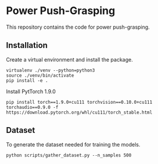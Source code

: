 # Power Push-Grasping

This repository contains the code for power push-grasping.

## Installation
Create a virtual environment and install the package.
```shell
virtualenv ./venv --python=python3
source ./venv/bin/activate
pip install -e .
```

Install PytTorch 1.9.0
```shell
pip install torch==1.9.0+cu111 torchvision==0.10.0+cu111 torchaudio==0.9.0 -f https://download.pytorch.org/whl/cu111/torch_stable.html
```

## Dataset
To generate the dataset needed for training the models.
```shell
python scripts/gather_dataset.py --n_samples 500
```